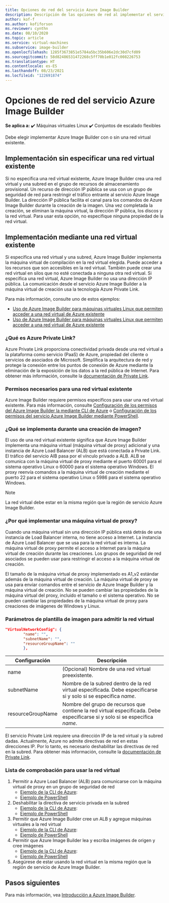 ```yaml
---
title: Opciones de red del servicio Azure Image Builder
description: Descripción de las opciones de red al implementar el servicio Azure VM Image Builder
author: kof-f
ms.author: kofiforson
ms.reviewer: cynthn
ms.date: 08/10/2020
ms.topic: article
ms.service: virtual-machines
ms.subservice: image-builder
ms.openlocfilehash: 1285f3673851e5784a5bc35b606e2dc30d7cfd09
ms.sourcegitcommit: 58d82486531472268c5ff70b1e012fc008226753
ms.translationtype: HT
ms.contentlocale: es-ES
ms.lasthandoff: 08/23/2021
ms.locfileid: "122691874"
---
```

# <a name="azure-image-builder-service-networking-options"></a>Opciones de red del servicio Azure Image Builder

**Se aplica a:** :heavy_check_mark: Máquinas virtuales Linux :heavy_check_mark: Conjuntos de escalado flexibles 

Debe elegir implementar Azure Image Builder con o sin una red virtual existente.

## <a name="deploy-without-specifying-an-existing-vnet"></a>Implementación sin especificar una red virtual existente

Si no especifica una red virtual existente, Azure Image Builder crea una red virtual y una subred en el grupo de recursos de almacenamiento provisional. Un recurso de dirección IP pública se usa con un grupo de seguridad de red para restringir el tráfico entrante al servicio Azure Image Builder. La dirección IP pública facilita el canal para los comandos de Azure Image Builder durante la creación de la imagen. Una vez completada la creación, se eliminan la máquina virtual, la dirección IP pública, los discos y la red virtual. Para usar esta opción, no especifique ninguna propiedad de la red virtual.

## <a name="deploy-using-an-existing-vnet"></a>Implementación mediante una red virtual existente

Si especifica una red virtual y una subred, Azure Image Builder implementa la máquina virtual de compilación en la red virtual elegida. Puede acceder a los recursos que son accesibles en la red virtual. También puede crear una red virtual en silos que no esté conectada a ninguna otra red virtual. Si especifica una red virtual, Azure Image Builder no usa una dirección IP pública. La comunicación desde el servicio Azure Image Builder a la máquina virtual de creación usa la tecnología Azure Private Link.

Para más información, consulte uno de estos ejemplos:

* [Uso de Azure Image Builder para máquinas virtuales Linux que permiten acceder a una red virtual de Azure existente](../windows/image-builder-vnet.md)
* [Uso de Azure Image Builder para máquinas virtuales Linux que permiten acceder a una red virtual de Azure existente](image-builder-vnet.md)

### <a name="what-is-azure-private-link"></a>¿Qué es Azure Private Link?

Azure Private Link proporciona conectividad privada desde una red virtual a la plataforma como servicio (PaaS) de Azure, propiedad del cliente o servicios de asociados de Microsoft. Simplifica la arquitectura de red y protege la conexión entre los puntos de conexión de Azure mediante la eliminación de la exposición de los datos a la red pública de Internet. Para obtener más información, consulte la [documentación de Private Link](../../private-link/index.yml).

### <a name="required-permissions-for-an-existing-vnet"></a>Permisos necesarios para una red virtual existente

Azure Image Builder requiere permisos específicos para usar una red virtual existente. Para más información, consulte [Configuración de los permisos del Azure Image Builder la mediante CLI de Azure](image-builder-permissions-cli.md) o [Configuración de los permisos del servicio Azure Image Builder mediante PowerShell](image-builder-permissions-powershell.md).

### <a name="what-is-deployed-during-an-image-build"></a>¿Qué se implementa durante una creación de imagen?

El uso de una red virtual existente significa que Azure Image Builder implementa una máquina virtual (máquina virtual de proxy) adicional y una instancia de Azure Load Balancer (ALB) que está conectada a Private Link. El tráfico del servicio AIB pasa por el vínculo privado a ALB. ALB se comunica con la máquina virtual de proxy mediante el puerto 60001 para el sistema operativo Linux o 60000 para el sistema operativo Windows. El proxy reenvía comandos a la máquina virtual de creación mediante el puerto 22 para el sistema operativo Linux o 5986 para el sistema operativo Windows.

> [!NOTE]
> La red virtual debe estar en la misma región que la región de servicio Azure Image Builder.
> 

### <a name="why-deploy-a-proxy-vm"></a>¿Por qué implementar una máquina virtual de proxy?

Cuando una máquina virtual sin una dirección IP pública está detrás de una instancia de Load Balancer interna, no tiene acceso a Internet. La instancia de Azure Load Balancer que se usa para la red virtual es interna. La máquina virtual de proxy permite el acceso a Internet para la máquina virtual de creación durante las creaciones. Los grupos de seguridad de red asociados se pueden usar para restringir el acceso a la máquina virtual de creación.

El tamaño de la máquina virtual de proxy implementado es A1_v2 estándar además de la máquina virtual de creación. La máquina virtual de proxy se usa para enviar comandos entre el servicio de Azure Image Builder y la máquina virtual de creación. No se pueden cambiar las propiedades de la máquina virtual del proxy, incluido el tamaño o el sistema operativo. No se pueden cambiar las propiedades de la máquina virtual de proxy para creaciones de imágenes de Windows y Linux.

### <a name="image-template-parameters-to-support-vnet"></a>Parámetros de plantilla de imagen para admitir la red virtual
```json
"VirtualNetworkConfig": {
        "name": "",
        "subnetName": "",
        "resourceGroupName": ""
        },
```

| Configuración | Descripción |
|---------|---------|
| name | (Opcional) Nombre de una red virtual preexistente. |
| subnetName | Nombre de la subred dentro de la red virtual especificada. Debe especificarse si y solo si se especifica *name*. |
| resourceGroupName | Nombre del grupo de recursos que contiene la red virtual especificada. Debe especificarse si y solo si se especifica *name*. |

El servicio Private Link requiere una dirección IP de la red virtual y la subred dadas. Actualmente, Azure no admite directivas de red en estas direcciones IP. Por lo tanto, es necesario deshabilitar las directivas de red en la subred. Para obtener más información, consulte la [documentación de Private Link](../../private-link/index.yml).

### <a name="checklist-for-using-your-vnet"></a>Lista de comprobación para usar la red virtual

1. Permitir a Azure Load Balancer (ALB) para comunicarse con la máquina virtual de proxy en un grupo de seguridad de red
    * [Ejemplo de la CLI de Azure](image-builder-vnet.md#add-network-security-group-rule):
    * [Ejemplo de PowerShell](../windows/image-builder-vnet.md#add-network-security-group-rule)
2. Deshabilitar la directiva de servicio privada en la subred
    * [Ejemplo de la CLI de Azure](image-builder-vnet.md#disable-private-service-policy-on-subnet):
    * [Ejemplo de PowerShell](../windows/image-builder-vnet.md#disable-private-service-policy-on-subnet)
3. Permitir que Azure Image Builder cree un ALB y agregue máquinas virtuales a la red virtual
    * [Ejemplo de la CLI de Azure](image-builder-permissions-cli.md#existing-vnet-azure-role-example):
    * [Ejemplo de PowerShell](image-builder-permissions-powershell.md#permission-to-customize-images-on-your-vnets)
4. Permitir que Azure Image Builder lea y escriba imágenes de origen y cree imágenes
    * [Ejemplo de la CLI de Azure](image-builder-permissions-cli.md#custom-image-azure-role-example):
    * [Ejemplo de PowerShell](image-builder-permissions-powershell.md#custom-image-azure-role-example)
5. Asegúrese de estar usando la red virtual en la misma región que la región de servicio de Azure Image Builder.


## <a name="next-steps"></a>Pasos siguientes

Para más información, vea [Introducción a Azure Image Builder](../image-builder-overview.md).